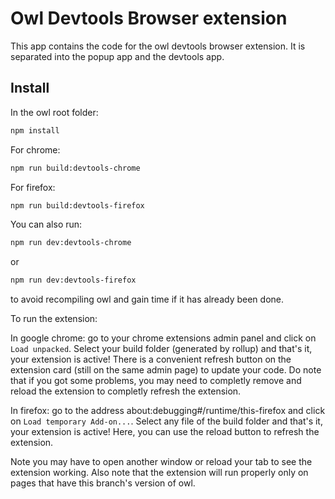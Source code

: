 # Owl Devtools Browser extension

This app contains the code for the owl devtools browser extension. 
It is separated into the popup app and the devtools app. 

## Install

In the owl root folder:

```bash
npm install
```

For chrome:

```bash
npm run build:devtools-chrome
```

For firefox: 

```bash
npm run build:devtools-firefox
```

You can also run:
```bash
npm run dev:devtools-chrome
```
or
```bash
npm run dev:devtools-firefox
```
to avoid recompiling owl and gain time if it has already been done.

To run the extension:

In google chrome: go to your chrome extensions admin panel and click on `Load unpacked`.
Select your build folder (generated by rollup) and that's it, your extension is active! 
There is a convenient refresh button on the extension card (still on the same admin page) to update your code. 
Do note that if you got some problems, you may need to completly remove and reload the extension to completly refresh the extension.

In firefox: go to the address about:debugging#/runtime/this-firefox and click on `Load temporary Add-on...`.
Select any file of the build folder and that's it, your extension is active! 
Here, you can use the reload button to refresh the extension.

Note you may have to open another window or reload your tab to see the extension working.
Also note that the extension will run properly only on pages that have this branch's version of owl.

